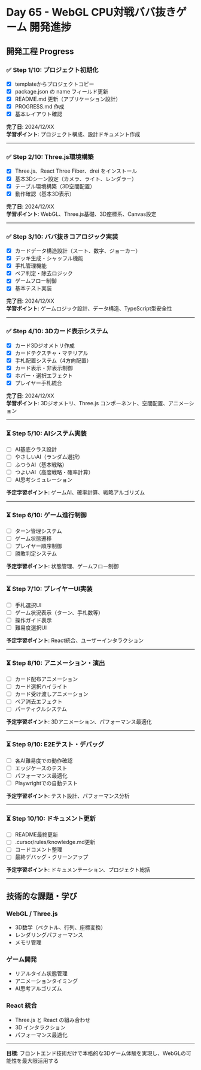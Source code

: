 # Day 65 - WebGL CPU対戦ババ抜きゲーム 開発進捗

## 開発工程 Progress

### ✅ Step 1/10: プロジェクト初期化
- [x] templateからプロジェクトコピー
- [x] package.json の name フィールド更新
- [x] README.md 更新（アプリケーション設計）
- [x] PROGRESS.md 作成
- [x] 基本レイアウト確認

**完了日**: 2024/12/XX  
**学習ポイント**: プロジェクト構成、設計ドキュメント作成

---

### ✅ Step 2/10: Three.js環境構築
- [x] Three.js、React Three Fiber、drei をインストール
- [x] 基本3Dシーン設定（カメラ、ライト、レンダラー）
- [x] テーブル環境構築（3D空間配置）
- [x] 動作確認（基本3D表示）

**完了日**: 2024/12/XX  
**学習ポイント**: WebGL、Three.js基礎、3D座標系、Canvas設定

---

### ✅ Step 3/10: ババ抜きコアロジック実装
- [x] カードデータ構造設計（スート、数字、ジョーカー）
- [x] デッキ生成・シャッフル機能
- [x] 手札管理機能
- [x] ペア判定・除去ロジック
- [x] ゲームフロー制御
- [x] 基本テスト実装

**完了日**: 2024/12/XX  
**学習ポイント**: ゲームロジック設計、データ構造、TypeScript型安全性

---

### ✅ Step 4/10: 3Dカード表示システム
- [x] カード3Dジオメトリ作成
- [x] カードテクスチャ・マテリアル
- [x] 手札配置システム（4方向配置）
- [x] カード表示・非表示制御
- [x] ホバー・選択エフェクト
- [x] プレイヤー手札統合

**完了日**: 2024/12/XX  
**学習ポイント**: 3Dジオメトリ、Three.js コンポーネント、空間配置、アニメーション

---

### ⏳ Step 5/10: AIシステム実装
- [ ] AI基底クラス設計
- [ ] やさしいAI（ランダム選択）
- [ ] ふつうAI（基本戦略）
- [ ] つよいAI（高度戦略・確率計算）
- [ ] AI思考シミュレーション

**予定学習ポイント**: ゲームAI、確率計算、戦略アルゴリズム

---

### ⏳ Step 6/10: ゲーム進行制御
- [ ] ターン管理システム
- [ ] ゲーム状態遷移
- [ ] プレイヤー順序制御
- [ ] 勝敗判定システム

**予定学習ポイント**: 状態管理、ゲームフロー制御

---

### ⏳ Step 7/10: プレイヤーUI実装
- [ ] 手札選択UI
- [ ] ゲーム状況表示（ターン、手札数等）
- [ ] 操作ガイド表示
- [ ] 難易度選択UI

**予定学習ポイント**: React統合、ユーザーインタラクション

---

### ⏳ Step 8/10: アニメーション・演出
- [ ] カード配布アニメーション
- [ ] カード選択ハイライト
- [ ] カード受け渡しアニメーション
- [ ] ペア消去エフェクト
- [ ] パーティクルシステム

**予定学習ポイント**: 3Dアニメーション、パフォーマンス最適化

---

### ⏳ Step 9/10: E2Eテスト・デバッグ
- [ ] 各AI難易度での動作確認
- [ ] エッジケースのテスト
- [ ] パフォーマンス最適化
- [ ] Playwrightでの自動テスト

**予定学習ポイント**: テスト設計、パフォーマンス分析

---

### ⏳ Step 10/10: ドキュメント更新
- [ ] README最終更新
- [ ] .cursor/rules/knowledge.md更新
- [ ] コードコメント整理
- [ ] 最終デバッグ・クリーンアップ

**予定学習ポイント**: ドキュメンテーション、プロジェクト総括

---

## 技術的な課題・学び

### WebGL / Three.js
- 3D数学（ベクトル、行列、座標変換）
- レンダリングパフォーマンス
- メモリ管理

### ゲーム開発
- リアルタイム状態管理
- アニメーションタイミング
- AI思考アルゴリズム

### React 統合
- Three.js と React の組み合わせ
- 3D インタラクション
- パフォーマンス最適化

---

**目標**: フロントエンド技術だけで本格的な3Dゲーム体験を実現し、WebGLの可能性を最大限活用する
